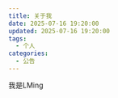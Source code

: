 ```yaml
---
title: 关于我
date: 2025-07-16 19:20:00
updated: 2025-07-16 19:20:00
tags:
  - 个人
categories:
  - 公告
---
```


我是LMing